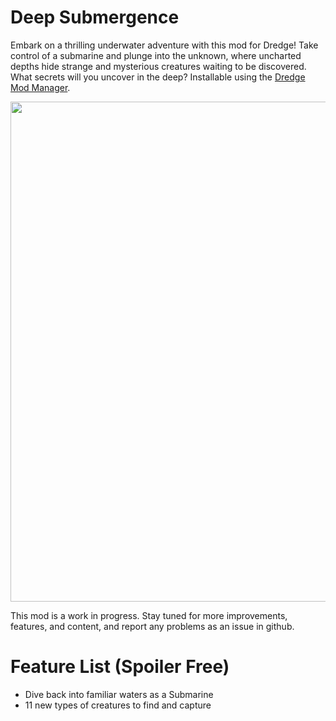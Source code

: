 # Deep Submergence
Embark on a thrilling underwater adventure with this mod for Dredge! Take control of a submarine and plunge into the unknown, where uncharted depths hide strange and mysterious creatures waiting to be discovered. What secrets will you uncover in the deep?
Installable using the [Dredge Mod Manager](https://github.com/DREDGE-Mods/DredgeModManager).

<img src="https://i.imgur.com/95E9817.png" width="800" class="center">

This mod is a work in progress. Stay tuned for more improvements, features, and content, and report any problems as an issue in github.

# Feature List (Spoiler Free)
- Dive back into familiar waters as a Submarine
- 11 new types of creatures to find and capture
